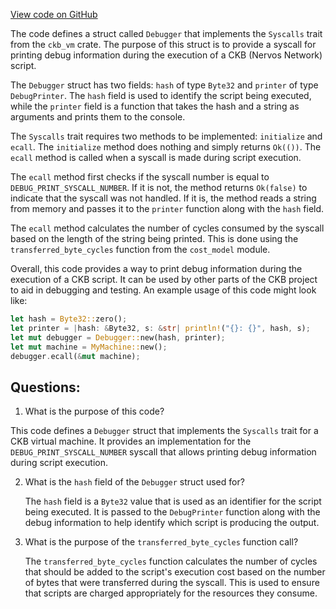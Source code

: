 [View code on GitHub](https://github.com/nervosnetwork/ckb/script/src/syscalls/debugger.rs)

The code defines a struct called `Debugger` that implements the `Syscalls` trait from the `ckb_vm` crate. The purpose of this struct is to provide a syscall for printing debug information during the execution of a CKB (Nervos Network) script. 

The `Debugger` struct has two fields: `hash` of type `Byte32` and `printer` of type `DebugPrinter`. The `hash` field is used to identify the script being executed, while the `printer` field is a function that takes the hash and a string as arguments and prints them to the console. 

The `Syscalls` trait requires two methods to be implemented: `initialize` and `ecall`. The `initialize` method does nothing and simply returns `Ok(())`. The `ecall` method is called when a syscall is made during script execution. 

The `ecall` method first checks if the syscall number is equal to `DEBUG_PRINT_SYSCALL_NUMBER`. If it is not, the method returns `Ok(false)` to indicate that the syscall was not handled. If it is, the method reads a string from memory and passes it to the `printer` function along with the `hash` field. 

The `ecall` method calculates the number of cycles consumed by the syscall based on the length of the string being printed. This is done using the `transferred_byte_cycles` function from the `cost_model` module. 

Overall, this code provides a way to print debug information during the execution of a CKB script. It can be used by other parts of the CKB project to aid in debugging and testing. An example usage of this code might look like:

```rust
let hash = Byte32::zero();
let printer = |hash: &Byte32, s: &str| println!("{}: {}", hash, s);
let mut debugger = Debugger::new(hash, printer);
let mut machine = MyMachine::new();
debugger.ecall(&mut machine);
```
## Questions: 
 1. What is the purpose of this code?
   
   This code defines a `Debugger` struct that implements the `Syscalls` trait for a CKB virtual machine. It provides an implementation for the `DEBUG_PRINT_SYSCALL_NUMBER` syscall that allows printing debug information during script execution.

2. What is the `hash` field of the `Debugger` struct used for?
   
   The `hash` field is a `Byte32` value that is used as an identifier for the script being executed. It is passed to the `DebugPrinter` function along with the debug information to help identify which script is producing the output.

3. What is the purpose of the `transferred_byte_cycles` function call?
   
   The `transferred_byte_cycles` function calculates the number of cycles that should be added to the script's execution cost based on the number of bytes that were transferred during the syscall. This is used to ensure that scripts are charged appropriately for the resources they consume.